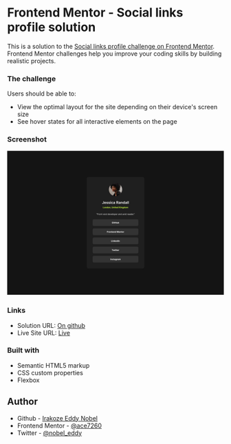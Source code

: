 # Frontend Mentor - Social links profile solution

This is a solution to the [Social links profile challenge on Frontend Mentor](https://www.frontendmentor.io/challenges/social-links-profile-UG32l9m6dQ). Frontend Mentor challenges help you improve your coding skills by building realistic projects.

### The challenge

Users should be able to:

- View the optimal layout for the site depending on their device's screen size
- See hover states for all interactive elements on the page

### Screenshot

![SOCIAL LINKS PROFILES](/design/desktop-design.jpg)

### Links

- Solution URL: [On github](https://github.com/Ace7260/social-links-profile)
- Live Site URL: [Live](https://social-links-profile-roan-tau.vercel.app/)

### Built with

- Semantic HTML5 markup
- CSS custom properties
- Flexbox

## Author

- Github - [Irakoze Eddy Nobel](https://github.com/ace7260)
- Frontend Mentor - [@ace7260](https://www.frontendmentor.io/profile/Ace7260)
- Twitter - [@nobel_eddy](https://www.twitter.com/nobel_eddy)
